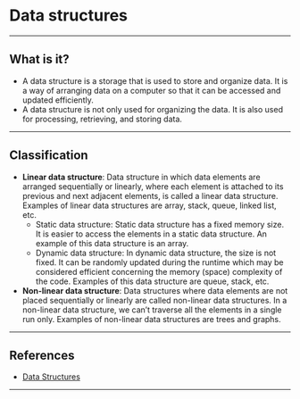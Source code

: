 # Data structures
***

## What is it?
- A data structure is a storage that is used to store and organize data. It is a way of arranging data on a computer so that it can be accessed and updated efficiently.
- A data structure is not only used for organizing the data. It is also used for processing, retrieving, and storing data.
***

## Classification
- **Linear data structure**: Data structure in which data elements are arranged sequentially or linearly, where each element is attached to its previous and next adjacent elements, is called a linear data structure. Examples of linear data structures are array, stack, queue, linked list, etc.
    - Static data structure: Static data structure has a fixed memory size. It is easier to access the elements in a static data structure. An example of this data structure is an array.
    - Dynamic data structure: In dynamic data structure, the size is not fixed. It can be randomly updated during the runtime which may be considered efficient concerning the memory (space) complexity of the code. Examples of this data structure are queue, stack, etc.
- **Non-linear data structure**: Data structures where data elements are not placed sequentially or linearly are called non-linear data structures. In a non-linear data structure, we can’t traverse all the elements in a single run only. Examples of non-linear data structures are trees and graphs.
    
***

## References
- [Data Structures](https://www.geeksforgeeks.org/data-structures/?ref=shm)
***